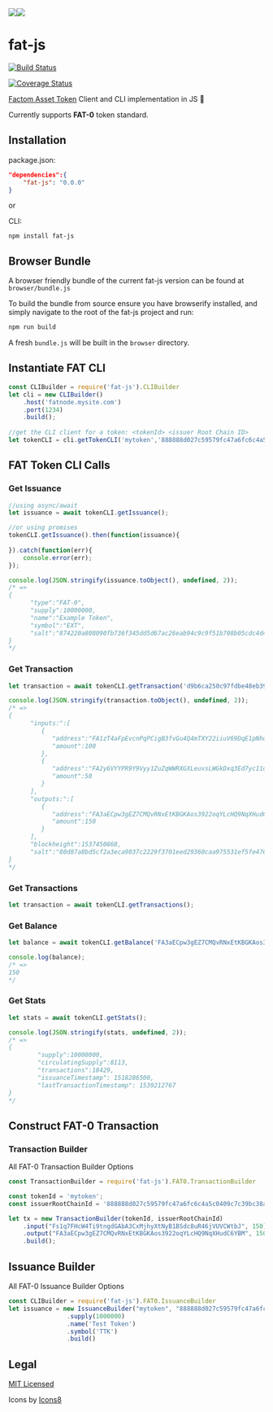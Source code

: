 ![](https://png.icons8.com/ios-glyphs/128/3498db/octahedron.png)![](https://png.icons8.com/ios/40/3498db/javascript-filled.png)

# fat-js

[![Build Status](https://travis-ci.com/DBGrow/fat-js.svg?token=REedCkSxoVCAw1Krjc8q&branch=master)](https://travis-ci.com/DBGrow/fat-js)

[![Coverage Status](https://coveralls.io/repos/github/DBGrow/fat-js/badge.svg?branch=master&t=X5s8cd)](https://coveralls.io/github/DBGrow/fat-js?branch=master)

[Factom Asset Token](https://github.com/DBGrow/FAT) Client and CLI implementation in JS :blue_heart:

Currently supports **FAT-0** token standard.



## Installation

package.json:

```json
"dependencies":{
	"fat-js": "0.0.0"
}
```

or

CLI:

```
npm install fat-js
```



## Browser Bundle

A browser friendly bundle of the current fat-js version can be found at `browser/bundle.js`

To build the bundle from source ensure you have browserify installed, and simply navigate to the root of the fat-js project and run:

```bash
npm run build
```

A fresh `bundle.js` will be built in the  `browser` directory.



## Instantiate FAT CLI

```javascript
const CLIBuilder = require('fat-js').CLIBuilder
let cli = new CLIBuilder()
    .host('fatnode.mysite.com')
    .port(1234)
    .build();
 
//get the CLI client for a token: <tokenId> <issuer Root Chain ID>
let tokenCLI = cli.getTokenCLI('mytoken','888888d027c59579fc47a6fc6c4a5c0409c7c39bc38a86cb5fc0069978493762')
```



## FAT Token CLI Calls

### Get Issuance

```javascript
//using async/await
let issuance = await tokenCLI.getIssuance();

//or using promises
tokenCLI.getIssuance().then(function(issuance){
    
}).catch(function(err){
    console.error(err);
});

console.log(JSON.stringify(issuance.toObject(), undefined, 2));
/* =>
{  
      "type":"FAT-0",
      "supply":10000000,
      "name":"Example Token",
      "symbol":"EXT",
      "salt":"874220a808090fb736f345dd5d67ac26eab94c9c9f51b708b05cdc4d42f65aae"
}
*/
```



### Get Transaction

```javascript
let transaction = await tokenCLI.getTransaction('d9b6ca250c97fdbe48eb3972a7d4b906aac54f2048982acfcb6019bc2a018be9');

console.log(JSON.stringify(transaction.toObject(), undefined, 2));
/* =>
{
      "inputs:":[  
         {  
            "address":"FA1zT4aFpEvcnPqPCigB3fvGu4Q4mTXY22iiuV69DqE1pNhdF2MC",
            "amount":100
         },
         {  
            "address":"FA2y6VYYPR9Y9Vyy1ZuZqWWRXGXLeuvsLWGkDxq3Ed7yc11dbBKV",
            "amount":50
         }
      ],
      "outputs:":[  
         {  
            "address":"FA3aECpw3gEZ7CMQvRNxEtKBGKAos3922oqYLcHQ9NqXHudC6YBM",
            "amount":150
         }
      ],
      "blockheight":1537450868,
      "salt":"80d87a8bd5cf2a3eca9037c2229f3701eed29360caa975531ef5fe476b1b70b5"
}
*/
```



### Get Transactions

```javascript
let transaction = await tokenCLI.getTransactions();
```



### Get Balance

```javascript
let balance = await tokenCLI.getBalance('FA3aECpw3gEZ7CMQvRNxEtKBGKAos3922oqYLcHQ9NqXHudC6YBM');

console.log(balance);
/* =>
150
*/
```



### Get Stats

```javascript
let stats = await tokenCLI.getStats();

console.log(JSON.stringify(stats, undefined, 2));
/* =>
{
        "supply":10000000,
        "circulatingSupply":8113,
        "transactions":18429,
        "issuanceTimestamp": 1518286500,
        "lastTransactionTimestamp": 1539212767
}
*/
```



## Construct FAT-0 Transaction

### Transaction Builder

All FAT-0 Transaction Builder Options

```javascript
const TransactionBuilder = require('fat-js').FAT0.TransactionBuilder

const tokenId = 'mytoken';
const issuerRootChainId = '888888d027c59579fc47a6fc6c4a5c0409c7c39bc38a86cb5fc0069978493762';

let tx = new TransactionBuilder(tokenId, issuerRootChainId)
	.input("Fs1q7FHcW4Ti9tngdGAbA3CxMjhyXtNyB1BSdc8uR46jVUVCWtbJ", 150)
	.output("FA3aECpw3gEZ7CMQvRNxEtKBGKAos3922oqYLcHQ9NqXHudC6YBM", 150)
	.build();
```



## Issuance Builder

All FAT-0 Issuance Builder Options

```javascript
const CLIBuilder = require('fat-js').FAT0.IssuanceBuilder
let issuance = new IssuanceBuilder("mytoken", "888888d027c59579fc47a6fc6c4a5c0409c7c39bc38a86cb5fc0069978493762", "sk11pz4AG9XgB1eNVkbppYAWsgyg7sftDXqBASsagKJqvVRKYodCU")
                .supply(1000000)
                .name('Test Token')
                .symbol('TTK')
                .build()
```



## Legal

[MIT Licensed](LICENSE.md)

Icons by [Icons8](https://icons8.com)